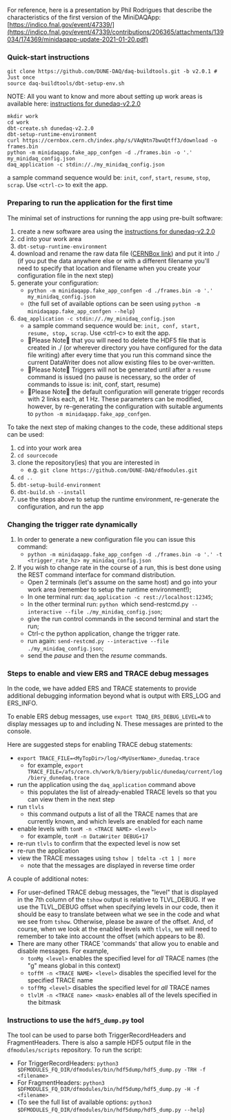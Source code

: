 For reference, here is a presentation by Phil Rodrigues that describe the characteristics of the first version of the MiniDAQApp:  [https://indico.fnal.gov/event/47339/](https://indico.fnal.gov/event/47339/contributions/206365/attachments/139034/174369/minidaqapp-update-2021-01-20.pdf)

### Quick-start instructions
```
git clone https://github.com/DUNE-DAQ/daq-buildtools.git -b v2.0.1 # Just once
source daq-buildtools/dbt-setup-env.sh
```
NOTE: 
All you want to know and more about setting up work areas is available here: [instructions for dunedaq-v2.2.0](https://github.com/DUNE-DAQ/appfwk/wiki/Compiling-and-running-under-v2.2.0)
```
mkdir work
cd work
dbt-create.sh dunedaq-v2.2.0
dbt-setup-runtime-environment
curl https://cernbox.cern.ch/index.php/s/VAqNtn7bwuQtff3/download -o frames.bin
python -m minidaqapp.fake_app_confgen -d ./frames.bin -o '.' my_minidaq_config.json
daq_application -c stdin://./my_minidaq_config.json
```
a sample command sequence would be: `init`, `conf`, `start`, `resume`, `stop`, `scrap`. Use `<ctrl-c>` to exit the app.

### Preparing to run the application for the first time

The minimal set of instructions for running the app using pre-built software:
1. create a new software area using the [instructions for dunedaq-v2.2.0](https://github.com/DUNE-DAQ/appfwk/wiki/Compiling-and-running-under-v2.2.0)
1. cd into your work area
1. `dbt-setup-runtime-environment`
1. download and rename the raw data file ([CERNBox link](https://cernbox.cern.ch/index.php/s/VAqNtn7bwuQtff3/download)) and put it into ./ (if you put the data anywhere else or with a different filename you'll need to specify that location and filename when you create your configuration file in the next step)
1. generate your configuration: 
   * `python -m minidaqapp.fake_app_confgen -d ./frames.bin -o '.' my_minidaq_config.json`
   * (the full set of available options can be seen using `python -m minidaqapp.fake_app_confgen --help`)
1. `daq_application -c stdin://./my_minidaq_config.json`
   * a sample command sequence would be: `init, conf, start, resume, stop, scrap`.  Use &lt;ctrl-c&gt; to exit the app.
   * &#x1F538;Please Note&#x1F538; that you will need to delete the HDF5 file that is created in ./ (or wherever directory you have configured for the data file writing) after every time that you run this command since the current DataWriter does not allow existing files to be over-written.
   * &#x1F538;Please Note&#x1F538; Triggers will not be generated until after a `resume` command is issued (no pause is necessary, so the order of commands to issue is: init, conf, start, resume)
   * &#x1F538;Please Note&#x1F538; the default configuration will generate trigger records with 2 links each, at 1 Hz.  These parameters can be modified, however, by re-generating the configuration with suitable arguments to `python -m minidaqapp.fake_app_confgen`.

To take the next step of making changes to the code, these additional steps can be used:
1. cd into your work area
1. `cd sourcecode`
1. clone the repository(ies) that you are interested in
   * e.g. `git clone https://github.com/DUNE-DAQ/dfmodules.git`
1. `cd ..`
1. `dbt-setup-build-environment`
1. `dbt-build.sh --install`
1. use the steps above to setup the runtime environment, re-generate the configuration, and run the app

### Changing the trigger rate dynamically

1. In order to generate a new configuration file you can issue this command:
   * `python -m minidaqapp.fake_app_confgen -d ./frames.bin -o '.' -t <trigger_rate_hz> my_minidaq_config.json`
1. If you wish to change rate in the course of a run, this is best done using the REST command interface for command distribution.
   * Open 2 terminals (let's assume on the same host) and go into your work area (remember to setup the runtime environment!); 
   * In one terminal run: `daq_application -c rest://localhost:12345`;
   * In the other terminal run: `python `which send-restcmd.py` --interactive --file ./my_minidaq_config.json`;
   * give the run control commands in the second terminal and start the run;
   * Ctrl-c the python application, change the trigger rate.
   * run again: ```send-restcmd.py --interactive --file ./my_minidaq_config.json```;
   * send the *pause* and then the *resume* commands.

### Steps to enable and view ERS and TRACE debug messages 

In the code, we have added ERS and TRACE statements to provide additional debugging information beyond what is output with ERS_LOG and ERS_INFO.  

To enable ERS debug messages, use `export TDAQ_ERS_DEBUG_LEVEL=N` to display messages up to and including N.  These messages are printed to the console.

Here are suggested steps for enabling TRACE debug statements:
* `export TRACE_FILE=<MyTopDir>/log/<MyUserName>_dunedaq.trace`
   * for example, `export TRACE_FILE=/afs/cern.ch/work/b/biery/public/dunedaq/current/log/biery_dunedaq.trace`
* run the application using the `daq_application` command above
   * this populates the list of already-enabled TRACE levels so that you can view them in the next step
* run `tlvls`
   * this command outputs a list of all the TRACE names that are currently known, and which levels are enabled for each name
* enable levels with `tonM -n <TRACE NAME> <level>`
   * for example, `tonM -n DataWriter DEBUG+17`
* re-run `tlvls` to confirm that the expected level is now set
* re-run the application
* view the TRACE messages using `tshow | tdelta -ct 1 | more`
   * note that the messages are displayed in reverse time order

A couple of additional notes:
* For user-defined TRACE debug messages, the "level" that is displayed in the 7th column of the `tshow` output is relative to TLVL_DEBUG.  If we use the TLVL_DEBUG offset when specifying levels in our code, then it should be easy to translate between what we see in the code and what we see from `tshow`.  Otherwise, please be aware of the offset.  And, of course, when we look at the enabled levels with `tlvls`, we will need to remember to take into account the offset (which appears to be 8).
* There are many other TRACE 'commands' that allow you to enable and disable messages.  For example,
   * `tonMg <level>` enables the specified level for *all* TRACE names (the "g" means global in this context)
   * `toffM -n <TRACE NAME> <level>` disables the specified level for the specified TRACE name
   * `toffMg <level>` disables the specified level for *all* TRACE names
   * `tlvlM -n <TRACE name> <mask>` enables all of the levels specified in the bitmask

### Instructions to use the `hdf5_dump.py` tool
The tool can be used to parse both TriggerRecordHeaders and FragmentHeaders. There is also a sample HDF5 output file in the `dfmodules/scripts` repository.
To run the script:
* For TriggerRecordHeaders:  `python3 $DFMODULES_FQ_DIR/dfmodules/bin/hdf5dump/hdf5_dump.py -TRH -f <filename>`
* For FragmentHeaders:  `python3 $DFMODULES_FQ_DIR/dfmodules/bin/hdf5dump/hdf5_dump.py -H -f <filename>`
* (To see the full list of available options:  `python3 $DFMODULES_FQ_DIR/dfmodules/bin/hdf5dump/hdf5_dump.py --help`)